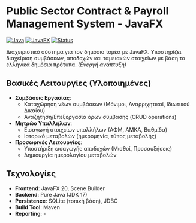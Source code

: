 # Public Sector Contract & Payroll Management System - JavaFX

[![Java](https://img.shields.io/badge/Java-17-blue)](https://java.com)
[![JavaFX](https://img.shields.io/badge/JavaFX-20-deepskyblue)](https://openjfx.io)
[![Status](https://img.shields.io/badge/Status-In_Development-orange)](https://github.com/)

Διαχειριστικό σύστημα για τον δημόσιο τομέα με JavaFX. Υποστηρίζει διαχείριση συμβάσεων, αποδοχών και ταμειακών στοιχείων με βάση τα ελληνικά δημόσια πρότυπα. *(Ενεργή ανάπτυξη)*

## Βασικές Λειτουργίες (Υλοποιημένες)
- **Συμβάσεις Εργασίας**:
  - Καταχώρηση νέων συμβάσεων (Μόνιμοι, Αναρριχητικοί, Ιδιωτικού Δικαίου)
  - Αναζήτηση/Επεξεργασία όρων σύμβασης (CRUD operations)
- **Μητρώο Υπαλλήλων**:
  - Εισαγωγή στοιχείων υπαλλήλων (ΑΦΜ, AMKA, Βαθμίδα)
  - Ιστορικό μεταβολών (ημερομηνία, τύπος μεταβολής)
- **Προσωρινές Λειτουργίες**:
  - Υποστήριξη εισαγωγής αποδοχών (Μισθοί, Προσαυξήσεις)
  - Δημιουργία ημερολογίου μεταβολών

## Τεχνολογίες
- **Frontend**: JavaFX 20, Scene Builder
- **Backend**: Pure Java (JDK 17)
- **Persistence**: SQLite (τοπική βάση), JDBC
- **Build Tool**: Maven
- **Reporting**: -
